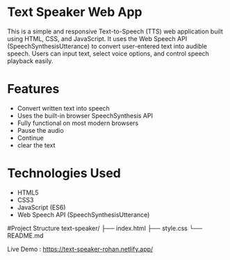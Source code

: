 # Text Speaker Web App
This is a simple and responsive Text-to-Speech (TTS) web application built using HTML, CSS, and JavaScript. It uses the Web Speech API (SpeechSynthesisUtterance) to convert user-entered text into audible speech. Users can input text, select voice options, and control speech playback easily.


# Features
- Convert written text into speech
- Uses the built-in browser SpeechSynthesis API
- Fully functional on most modern browsers
- Pause the audio
- Continue
- clear the text

# Technologies Used
- HTML5
- CSS3
- JavaScript (ES6)
- Web Speech API (SpeechSynthesisUtterance)

#Project Structure
text-speaker/
├── index.html
├── style.css
└── README.md

Live Demo : https://text-speaker-rohan.netlify.app/
